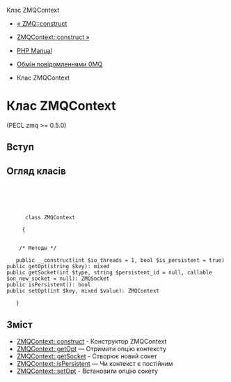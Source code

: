 Клас ZMQContext

-   [« ZMQ::construct](zmq.construct.html)
    
-   [ZMQContext::construct »](zmqcontext.construct.html)
    
-   [PHP Manual](index.html)
    
-   [Обмін повідомленнями 0MQ](book.zmq.html)
    
-   Клас ZMQContext
    

# Клас ZMQContext

(PECL zmq >= 0.5.0)

## Вступ

## Огляд класів

```classsynopsis


    
    
     
      class ZMQContext
     
     {
    

    /* Методы */
    
   public __construct(int $io_threads = 1, bool $is_persistent = true)
public getOpt(string $key): mixed
public getSocket(int $type, string $persistent_id = null, callable $on_new_socket = null): ZMQSocket
public isPersistent(): bool
public setOpt(int $key, mixed $value): ZMQContext

   }
```

## Зміст

-   [ZMQContext::construct](zmqcontext.construct.html) - Конструктор ZMQContext
-   [ZMQContext::getOpt](zmqcontext.getopt.html) — Отримати опцію контексту
-   [ZMQContext::getSocket](zmqcontext.getsocket.html) - Створює новий сокет
-   [ZMQContext::isPersistent](zmqcontext.ispersistent.html) — Чи контекст є постійним
-   [ZMQContext::setOpt](zmqcontext.setopt.html) - Встановити опцію сокету